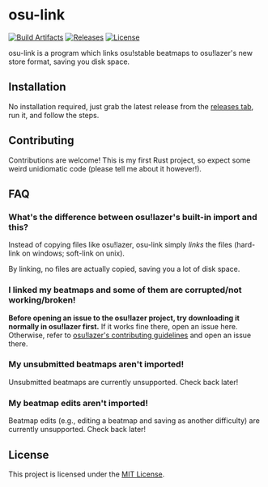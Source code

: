 # osu-link
[![Build Artifacts](https://img.shields.io/github/workflow/status/LavaDesu/osu-link/Build%20Artifacts/master?style=for-the-badge)](https://github.com/LavaDesu/osu-link/actions/workflows/push.yml)
[![Releases](https://img.shields.io/github/downloads/LavaDesu/osu-link/total?style=for-the-badge)](https://github.com/LavaDesu/osu-link/releases)
[![License](https://img.shields.io/github/license/LavaDesu/osu-link?style=for-the-badge)](./LICENSE)

osu-link is a program which links osu!stable beatmaps to osu!lazer's new store format, saving you disk space.

## Installation

No installation required, just grab the latest release from the [releases tab](https://github.com/LavaDesu/osu-link/releases),
run it, and follow the steps.

## Contributing

Contributions are welcome! This is my first Rust project, so expect some weird unidiomatic code (please tell me about it however!).

## FAQ
### What's the difference between osu!lazer's built-in import and this?
Instead of copying files like osu!lazer, osu-link simply *links* the files (hard-link on windows; soft-link on unix).

By linking, no files are actually copied, saving you a lot of disk space.

### I linked my beatmaps and some of them are corrupted/not working/broken!
**Before opening an issue to the osu!lazer project, try downloading it normally in osu!lazer first.**
If it works fine there, open an issue here. Otherwise, refer to [osu!lazer's contributing guidelines](https://github.com/ppy/osu/blob/master/CONTRIBUTING.md#i-would-like-to-submit-an-issue)
and open an issue there.

### My unsubmitted beatmaps aren't imported!
Unsubmitted beatmaps are currently unsupported. Check back later!

### My beatmap edits aren't imported!
Beatmap edits (e.g., editing a beatmap and saving as another difficulty) are currently unsupported. Check back later!

## License
This project is licensed under the [MIT License](./LICENSE).
